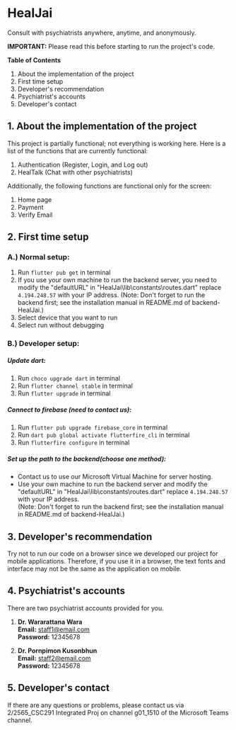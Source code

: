 # HealJai
Consult with psychiatrists anywhere, anytime, and anonymously.

**IMPORTANT:** Please read this before starting to run the project's code.

**Table of Contents**
1. About the implementation of the project
2. First time setup
3. Developer's recommendation
4. Psychiatrist's accounts
5. Developer's contact
## 1. About the implementation of the project
This project is partially functional; not everything is working here. Here is a list of the functions that are currently functional:
1. Authentication (Register, Login, and Log out)
2. HealTalk (Chat with other psychiatrists)

Additionally, the following functions are functional only for the screen:
1. Home page
2. Payment
3. Verify Email

## 2. First time setup
### A.) Normal setup:
1. Run `flutter pub get` in terminal
2. If you use your own machine to run the backend server, you need to modify the "defaultURL" in "HealJai\lib\constants\routes.dart" replace `4.194.248.57` with your IP address.
   (Note: Don't forget to run the backend first; see the installation manual in README.md of backend-HealJai.)
3. Select device that you want to run
4. Select run without debugging

### B.) Developer setup:
##### Update dart:
1. Run `choco upgrade dart` in terminal
2. Run `flutter channel stable` in terminal
3. Run `flutter upgrade` in terminal
##### Connect to firebase (need to contact us):
1. Run `flutter pub upgrade firebase_core` in terminal
2. Run `dart pub global activate flutterfire_cli` in terminal
3. Run `flutterfire configure` in terminal
##### Set up the path to the backend(choose one method):
- Contact us to use our Microsoft Virtual Machine for server hosting.
- Use your own machine to run the backend server and modify the "defaultURL" in "HealJai\lib\constants\routes.dart" replace `4.194.248.57` with your IP address.  
   (Note: Don't forget to run the backend first; see the installation manual in README.md of backend-HealJai.)

## 3. Developer's recommendation
Try not to run our code on a browser since we developed our project for mobile applications. Therefore, if you use it in a browser, the text fonts and interface may not be the same as the application on mobile.

## 4. Psychiatrist's accounts
There are two psychiatrist accounts provided for you.
1. **Dr. Wararattana Wara**<br />
   **Email:** staff1@email.com<br />
   **Password:** 12345678

2. **Dr. Pornpimon Kusonbhun**<br />
   **Email:** staff2@email.com<br />
   **Password:** 12345678


## 5. Developer's contact
If there are any questions or problems, please contact us via 2/2565_CSC291 Integrated Proj on channel g01_1510 of the Microsoft Teams channel.